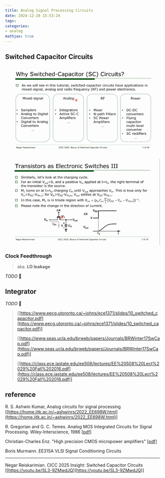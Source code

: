 ```yaml
---
title: Analog Signal Processing Circuits
date: 2024-12-28 15:53:24
tags:
categories:
- analog
mathjax: true
---
```




## Switched Capacitor Circuits

![image-20250607160642574](sc/image-20250607160642574.png)

![image-20250607171740269](sc/image-20250607171740269.png)

### Clock Feedthrough

> aka. **LO leakage**

*TODO* &#128197;




## Integrator

*TODO* &#128197;





> [[https://www.eecg.utoronto.ca/~johns/ece1371/slides/10_switched_capacitor.pdf](https://www.eecg.utoronto.ca/~johns/ece1371/slides/10_switched_capacitor.pdf)]
>
> [[https://www.seas.ucla.edu/brweb/papers/Journals/BRWinter17SwCap.pdf](https://www.seas.ucla.edu/brweb/papers/Journals/BRWinter17SwCap.pdf)]
>
> [[https://class.ece.iastate.edu/ee508/lectures/EE%20508%20Lect%2029%20Fall%202016.pdf](https://class.ece.iastate.edu/ee508/lectures/EE%20508%20Lect%2029%20Fall%202016.pdf)]



## reference

R. S. Ashwin Kumar, Analog circuits for signal processing [[https://home.iitk.ac.in/~ashwinrs/2022_EE698W.html](https://home.iitk.ac.in/~ashwinrs/2022_EE698W.html)]

R. Gregorian and G. C. Temes. Analog MOS Integrated Circuits for Signal Processing. Wiley-Interscience, 1986 [[pdf](https://picture.iczhiku.com/resource/eetop/SHkTDjaejpdzPCBv.pdf)]

Christian-Charles Enz. "High precision CMOS micropower amplifiers" [[pdf](https://picture.iczhiku.com/resource/eetop/wYItQFykkAQDFccB.pdf)]

Boris Murmann. EE315A VLSI Signal Conditioning Circuits

---

Negar Reiskarimian. CICC 2025 Insight: Switched Capacitor Circuits [[https://youtu.be/SL3-9ZMwdJQ](https://youtu.be/SL3-9ZMwdJQ)]
